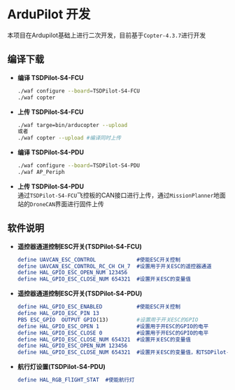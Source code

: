 # ArduPilot 开发 #
本项目在Ardupilot基础上进行二次开发，目前基于`Copter-4.3.7`进行开发

## 编译下载 ##

* **编译 TSDPilot-S4-FCU**
  ```sh
  ./waf configure --board=TSDPilot-S4-FCU
  ./waf copter 
  ```
* **上传 TSDPilot-S4-FCU**
  ```sh
  ./waf targe=bin/arducopter --upload 
  或者
  ./waf copter --upload #编译同时上传
  ```

* **编译 TSDPilot-S4-PDU**
  ```sh
  ./waf configure --board=TSDPilot-S4-PDU
  ./waf AP_Periph 
  ```
* **上传 TSDPilot-S4-PDU**  
  通过`TSDPilot-S4-FCU`飞控板的CAN接口进行上传，通过`MissionPlanner`地面站的`DroneCAN`界面进行固件上传

## 软件说明 ##

* **遥控器通道控制ESC开关(TSDPilot-S4-FCU)**  
  ```cmake
  define UAVCAN_ESC_CONTROL             #使能ESC开关控制
  define UAVCAN_ESC_CONTROL_RC_CH CH_7  #设置用于开关ESC的遥控器通道
  define HAL_GPIO_ESC_OPEN_NUM 123456   
  define HAL_GPIO_ESC_CLOSE_NUM 654321  #设置开关ESC的变量值
  ```

* **遥控器通道控制ESC开关(TSDPilot-S4-PDU)**  
  ```cmake
  define HAL_GPIO_ESC_ENABLED           #使能ESC开关控制
  define HAL_GPIO_ESC_PIN 13            
  PB5 ESC_GPIO  OUTPUT GPIO(13)         #设置用于开关ESC的GPIO
  define HAL_GPIO_ESC_OPEN 1            #设置用于开ESC的GPIO的电平
  define HAL_GPIO_ESC_CLOSE 0           #设置用于开ESC的GPIO的电平
  define HAL_GPIO_ESC_CLOSE_NUM 654321  #设置开关ESC的变量值
  define HAL_GPIO_ESC_OPEN_NUM 123456   
  define HAL_GPIO_ESC_CLOSE_NUM 654321  #设置开关ESC的变量值，和TSDPilot-S4-FCU对应
  ```

* **航行灯设置(TSDPilot-S4-PDU)**  
  ```cmake
  define HAL_RGB_FlIGHT_STAT  #使能航行灯
  ```